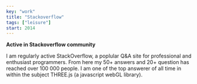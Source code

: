 ```yaml
---
key: "work"
title: "Stackoverflow"
tags: ["leisure"]
start: 2014
---
```

**Active in Stackoverflow community**

I am regularly active StackOverflow, a poplular Q&A site for professional and enthusiast programmers. From here my 50+ answers and 20+ question has reached over 100 000 people. I am one of the top answerer of all time in within the subject THREE.js (a javascript webGL library).
<!-- end -->